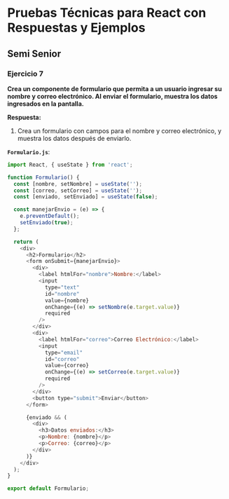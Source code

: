 # Pruebas Técnicas para React con Respuestas y Ejemplos

## Semi Senior

### Ejercicio 7
**Crea un componente de formulario que permita a un usuario ingresar su nombre y correo electrónico. Al enviar el formulario, muestra los datos ingresados en la pantalla.**

**Respuesta:**

1. Crea un formulario con campos para el nombre y correo electrónico, y muestra los datos después de enviarlo.

**`Formulario.js`**:
```javascript
import React, { useState } from 'react';

function Formulario() {
  const [nombre, setNombre] = useState('');
  const [correo, setCorreo] = useState('');
  const [enviado, setEnviado] = useState(false);

  const manejarEnvio = (e) => {
    e.preventDefault();
    setEnviado(true);
  };

  return (
    <div>
      <h2>Formulario</h2>
      <form onSubmit={manejarEnvio}>
        <div>
          <label htmlFor="nombre">Nombre:</label>
          <input
            type="text"
            id="nombre"
            value={nombre}
            onChange={(e) => setNombre(e.target.value)}
            required
          />
        </div>
        <div>
          <label htmlFor="correo">Correo Electrónico:</label>
          <input
            type="email"
            id="correo"
            value={correo}
            onChange={(e) => setCorreo(e.target.value)}
            required
          />
        </div>
        <button type="submit">Enviar</button>
      </form>

      {enviado && (
        <div>
          <h3>Datos enviados:</h3>
          <p>Nombre: {nombre}</p>
          <p>Correo: {correo}</p>
        </div>
      )}
    </div>
  );
}

export default Formulario;
